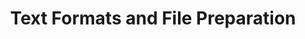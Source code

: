 ---
layout: page
title: Text Formats and File Preparation
menus: 
  writing:
    weight: 1
    title: Formats & Prep
---